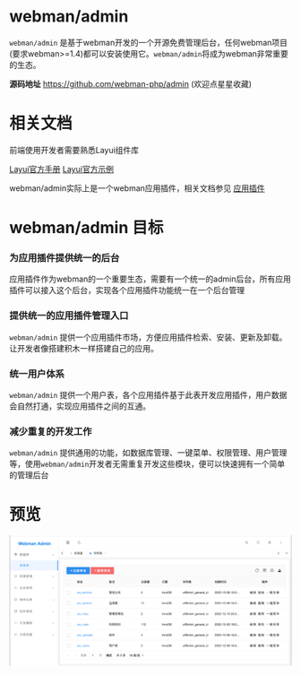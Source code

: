 # webman/admin
`webman/admin` 是基于webman开发的一个开源免费管理后台，任何webman项目(要求webman>=1.4)都可以安装使用它。`webman/admin`将成为webman非常重要的生态。

**源码地址** https://github.com/webman-php/admin (欢迎点星星收藏)

# 相关文档
前端使用开发者需要熟悉Layui组件库

[Layui官方手册](https://layui.gitee.io/v2/docs/) [Layui官方示例](https://layui.gitee.io/v2/demo/)

webman/admin实际上是一个webman应用插件，相关文档参见 [应用插件](https://www.workerman.net/doc/webman/plugin/app.html)

# webman/admin 目标
### 为应用插件提供统一的后台
应用插件作为webman的一个重要生态，需要有一个统一的admin后台，所有应用插件可以接入这个后台，实现各个应用插件功能统一在一个后台管理

### 提供统一的应用插件管理入口
`webman/admin` 提供一个应用插件市场，方便应用插件检索、安装、更新及卸载。让开发者像搭建积木一样搭建自己的应用。

### 统一用户体系
`webman/admin` 提供一个用户表，各个应用插件基于此表开发应用插件，用户数据会自然打通，实现应用插件之间的互通。

### 减少重复的开发工作
`webman/admin` 提供通用的功能，如数据库管理、一键菜单、权限管理、用户管理等，使用`webman/admin`开发者无需重复开发这些模块，便可以快速拥有一个简单的管理后台

# 预览
![img.png](img.png)
